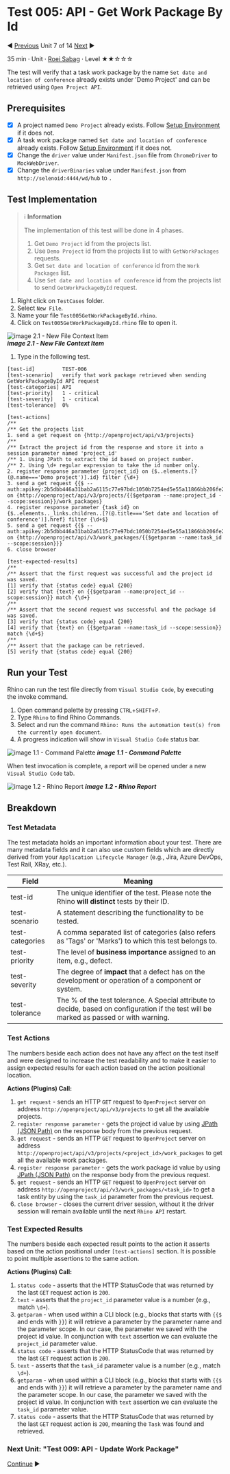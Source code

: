 # Test 005: API - Get Work Package By Id

:arrow_backward: [Previous](./07.Test004DeleteProject.md) Unit 7 of 14 [Next](./09.Test006CreateWorkPackage.md) :arrow_forward:

35 min · Unit · [Roei Sabag](https://www.linkedin.com/in/roei-sabag-247aa18/) · Level ★★☆☆☆
  
The test will verify that a task work package by the name `Set date and location of conference` already exists under 'Demo Project' and can be retrieved using `Open Project API`.  

## Prerequisites

- [X] A project named `Demo Project` already exists. Follow [Setup Environment](../Tutorials.SetupEnvironment/00.Module.md) if it does not.
- [X] A task work package named `Set date and location of conference` already exists. Follow [Setup Environment](../Tutorials.SetupEnvironment/00.Module.md) if it does not.
- [X] Change the `driver` value under `Manifest.json` file from `ChromeDriver` to `MockWebDriver`.
- [X] Change the `driverBinaries` value under `Manifest.json` from `http://selenoid:4444/wd/hub` to `.`

## Test Implementation

> :information_source: **Information**
>  
> The implementation of this test will be done in 4 phases.
>
> 1. Get `Demo Project` id from the projects list.
> 2. Use `Demo Project` id from the projects list to with `GetWorkPackages` requests.  
> 3. Get `Set date and location of conference` id from the `Work Packages` list.
> 4. Use `Set date and location of conference` id from the projects list to send `GetWorkPackageById` request.  

1. Right click on `TestCases` folder.
2. Select `New File`.
3. Name your file `Test005GetWorkPackageById.rhino`.
4. Click on `Test005GetWorkPackageById.rhino` file to open it.  

![image 2.1 - New File Context Item](./Images/m01u08_1.png)  
_**image 2.1 - New File Context Item**_  

1. Type in the following test.

```rhino
[test-id]         TEST-006
[test-scenario]   verify that work package retrieved when sending GetWorkPackageById API request
[test-categories] API
[test-priority]   1 - critical
[test-severity]   1 - critical
[test-tolerance]  0%

[test-actions]
/**
/** Get the projects list
1. send a get request on {http://openproject/api/v3/projects}
/**
/** Extract the project id from the response and store it into a session parameter named 'project_id'
/** 1. Using JPath to extract the id based on project number.
/** 2. Using \d+ regular expression to take the id number only.
2. register response parameter {project_id} on {$..elements.[?(@.name==='Demo project')].id} filter {\d+}
3. send a get request {{$ --auth:apikey:2b5dbb446a31bab2a6115c77e97bdc1050b7254ed5e55a11866bb206fe27b2c1}} on {http://openproject/api/v3/projects/{{$getparam --name:project_id --scope:session}}/work_packages}
4. register response parameter {task_id} on {$..elements.._links.children..[?(@.title==='Set date and location of conference')].href} filter {\d+$}
5. send a get request {{$ --auth:apikey:2b5dbb446a31bab2a6115c77e97bdc1050b7254ed5e55a11866bb206fe27b2c1}} on {http://openproject/api/v3/work_packages/{{$getparam --name:task_id --scope:session}}}
6. close browser

[test-expected-results]
/**
/** Assert that the first request was successful and the project id was saved.
[1] verify that {status code} equal {200}
[2] verify that {text} on {{$getparam --name:project_id --scope:session}} match {\d+}
/**
/** Assert that the second request was successful and the package id was saved.
[3] verify that {status code} equal {200}
[4] verify that {text} on {{$getparam --name:task_id --scope:session}} match {\d+$}
/**
/** Assert that the package can be retrieved.
[5] verify that {status code} equal {200}
```

## Run your Test

Rhino can run the test file directly from `Visual Studio Code`, by executing the invoke command.  

1. Open command palette by pressing `CTRL`+`SHIFT`+`P`.
2. Type `Rhino` to find Rhino Commands.
3. Select and run the command `Rhino: Runs the automation test(s) from the currently open document`.
4. A progress indication will show in `Visual Studio Code` status bar.  

![image 1.1 - Command Palette](./Images/m01u08_2.png)
_**image 1.1 - Command Palette**_  

When test invocation is complete, a report will be opened under a new `Visual Studio Code` tab.  

![image 1.2 - Rhino Report](./Images/m01u08_3.png)
_**image 1.2 - Rhino Report**_  

## Breakdown

### Test Metadata

The test metadata holds an important information about your test. There are many metadata fields and it can also use custom fields which are directly derived from your `Application Lifecycle Manager` (e.g., Jira, Azure DevOps, Test Rail, XRay, etc.).

| Field           | Meaning                                                                                                                                  |
|-----------------|------------------------------------------------------------------------------------------------------------------------------------------|
| test-id         | The unique identifier of the test. Please note the Rhino **will distinct** tests by their ID.                                            |
| test-scenario   | A statement describing the functionality to be tested.                                                                                   |
| test-categories | A comma separated list of categories (also refers as 'Tags' or 'Marks') to which this test belongs to.                                   |
| test-priority   | The level of **business importance** assigned to an item, e.g., defect.                                                                  |
| test-severity   | The degree of **impact** that a defect has on the development or operation of a component or system.                                     |
| test-tolerance  | The % of the test tolerance. A Special attribute to decide, based on configuration if the test will be marked as passed or with warning. |

### Test Actions

The numbers beside each action does not have any affect on the test itself and were designed to increase the test readability and to make it easier to assign expected results for each action based on the action positional location.  

**Actions (Plugins) Call:**  

1. `get request` - sends an HTTP `GET` request to `OpenProject` server on address `http://openproject/api/v3/projects` to get all the available projects.
2. `register response parameter` - gets the project id value by using [JPath (JSON Path)](https://goessner.net/articles/JsonPath/) on the response body from the previous request.
3. `get request` - sends an HTTP `GET` request to `OpenProject` server on address `http://openproject/api/v3/projects/<project_id>/work_packages` to get all the available work packages.
4. `register response parameter` - gets the work package id value by using [JPath (JSON Path)](https://goessner.net/articles/JsonPath/) on the response body from the previous request.
5. `get request` - sends an HTTP `GET` request to `OpenProject` server on address `http://openproject/api/v3/work_packages/<task_id>` to get a task entity by using the `task_id` parameter from the previous request.
6. `close browser` - closes the current driver session, without it the driver session will remain available until the next `Rhino API` restart.

### Test Expected Results

The numbers beside each expected result points to the action it asserts based on the action positional under `[test-actions]` section. It is possible to point multiple assertions to the same action.  

**Actions (Plugins) Call:**

1. `status code` - asserts that the HTTP StatusCode that was returned by the last `GET` request action is `200`.
2. `text` - asserts that the `project_id` parameter value is a number (e.g., match `\d+`).
3. `getparam` - when used within a CLI block (e.g., blocks that starts with `{{$` and ends with `}}`) it will retrieve a parameter by the parameter name and the parameter scope. In our case, the parameter we saved with the project id value. In conjunction with `text` assertion we can evaluate the `project_id` parameter value.
4. `status code` - asserts that the HTTP StatusCode that was returned by the last `GET` request action is `200`.
5. `text` - asserts that the `task_id` parameter value is a number (e.g., match `\d+`).
6. `getparam` - when used within a CLI block (e.g., blocks that starts with `{{$` and ends with `}}`) it will retrieve a parameter by the parameter name and the parameter scope. In our case, the parameter we saved with the project id value. In conjunction with `text` assertion we can evaluate the `task_id` parameter value.
7. `status code` - asserts that the HTTP StatusCode that was returned by the last `GET` request action is `200`, meaning the `Task` was found and retrieved.

### Next Unit: "Test 009: API - Update Work Package"

[Continue](./09.Test006UpdateWorkPackage.md) :arrow_forward:
